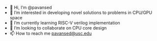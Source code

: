 - 👋 Hi, I’m @pavansed
- 👀 I’m interested in developing novel solutions to problems in CPU/GPU space
- 🌱 I’m currently learning RISC-V verilog implementation
- 💞️ I’m looking to collaborate on CPU core design
- 📫 How to reach me pavansed@usc.edu

<!---
pavansed/pavansed is a ✨ special ✨ repository because its `README.md` (this file) appears on your GitHub profile.
You can click the Preview link to take a look at your changes.
--->
